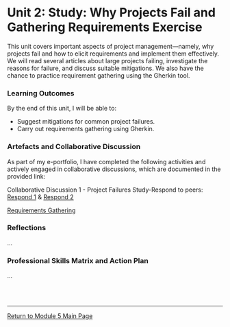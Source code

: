 
# Unit 2: Study: Why Projects Fail and Gathering Requirements Exercise

This unit covers important aspects of project management—namely, why projects fail and how to elicit requirements and implement them effectively. 
We will read several articles about large projects failing, investigate the reasons for failure, and discuss suitable mitigations. 
We also have the chance to practice requirement gathering using the Gherkin tool.

### Learning Outcomes
By the end of this unit, I will be able to:
 - Suggest mitigations for common project failures.
 - Carry out requirements gathering using Gherkin.

### Artefacts and Collaborative Discussion 
As part of my e-portfolio, I have completed the following activities and actively engaged in collaborative discussions, which are documented in the provided link:

Collaborative Discussion 1 - Project Failures Study-Respond to peers: [Respond 1](SEPM_Unit02_Respond1.pdf) & [Respond 2](SEPM_Unit02_Respond2.pdf)

[Requirements Gathering](SEPM_Unit02_Seminar)

### Reflections
...

### Professional Skills Matrix and Action Plan
...

<br><br>

---

[Return to Module 5 Main Page](SEPM_main.md)
